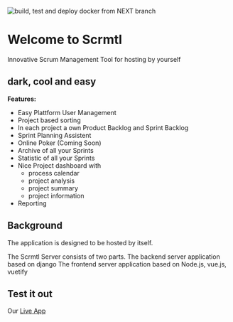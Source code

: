 ![build, test and deploy docker from NEXT branch](https://github.com/scrmtl/server/workflows/build,%20test%20and%20deploy%20from%20NEXT%20branch/badge.svg?branch=next)

# Welcome to Scrmtl

Innovative Scrum Management Tool for hosting by yourself

## dark, cool and easy

**Features:**
- Easy Plattform User Management
- Project based sorting
- In each project a own Product Backlog and Sprint Backlog
- Sprint Planning Assistent
- Online Poker (Coming Soon)
- Archive of all your Sprints
- Statistic of all your Sprints
- Nice Project dashboard with
  - process calendar
  - project analysis
  - project summary
  - project information
- Reporting
  
  


## Background
The application is designed to be hosted by itself.

The Scrmtl Server consists of two parts.
The backend server application based on django
The frontend server application based on Node.js, vue.js, vuetify

## Test it out

Our [Live App](https://scrmtl.ddns.net/app)
